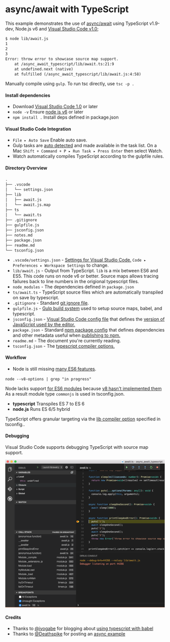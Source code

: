 # async/await with TypeScript

This example demonstrates the use of [async/await](https://github.com/lukehoban/ecmascript-asyncawait)
using TypeScript v1.9-dev,
Node.js v6
and [Visual Studio Code v1.0](https://code.visualstudio.com/);

```
$ node lib/await.js
1
2
3
Error: throw error to showcase source map support.
    at /async_await_typescript/lib/await.ts:21:9
    at undefined.next (native)
    at fulfilled (/async_await_typescript/lib/await.js:4:58)
 ```

 Manually compile using `gulp`. To run tsc directly, use `tsc -p .`

#### Install dependencies
- Download [Visual Studio Code 1.0](https://code.visualstudio.com/Updates/) or later
- `node -v` Ensure [node is v6](https://nodejs.org/en/) or later
- `npm install .` Install deps defined in package.json

#### Visual Studio Code Integration

- `File ▸ Auto Save` Enable auto save.
- Gulp tasks are [auto detected](https://code.visualstudio.com/Docs/editor/tasks)
  and made available in the task list. 
  On a Mac `Shift + Command + P ▸ Run Task ▸ Press Enter` then select Watch.
- Watch automatically compiles TypeScript according to the gulpfile rules.
  
#### Directory Overview

```
.
├── .vscode
│   └── settings.json
├── lib
│   ├── await.js
│   └── await.js.map
├── ts
│   └── await.ts
├── .gitignore
├── gulpfile.js
├── jsconfig.json
├── notes.md
├── package.json
├── readme.md
└── tsconfig.json
```

- `.vscode/settings.json` - [Settings for Visual Studio Code.](https://code.visualstudio.com/Docs/editor/customization)
`Code ▸ Preferences ▸ Workspace Settings` to change.
- `lib/await.js` - Output from TypeScript. `lib` is a mix between ES6 and ES5.
 This code runs on node v6 or better. Source maps allows tracing failures back to line numbers in
 the origional typescript files.
- `node_modules` - The dependencies defined in `package.json`
- `ts/await.ts` - TypeScript source files which are automatically transpiled on save by typescript.
- `.gitignore` - Standard [git ignore file](http://git-scm.com/docs/gitignore).
- `gulpfile.js` - [Gulp build system](https://github.com/gulpjs/gulp) used to setup source maps, babel, and typescript.
- `jsconfig.json` - [Visual Studio Code config file](http://blogs.msdn.com/b/vscode/archive/2015/07/06/vs-code-es6.aspx)
that defines the [version of JavaScript used by the editor.](https://code.visualstudio.com/Docs/languages/javascript)
- `package.json` - Standard [npm package config](https://docs.npmjs.com/files/package.json) that defines dependencies
and other metadata useful when [publishing to npm.](https://www.npmjs.com/)
- `readme.md` - The document you're currently reading.
- `tsconfig.json` - The [typescript compiler options.](https://github.com/Microsoft/TypeScript/wiki/tsconfig.json)

#### Workflow

- Node is still missing [many ES6 features](https://nodejs.org/en/docs/es6/).

`node --v8-options | grep "in progress"`

Node lacks support [for ES6 modules](https://github.com/nodejs/node/issues/2760#issuecomment-138858677) because [v8 hasn't implemented them](https://code.google.com/p/v8/issues/detail?id=1569)
As a result module type `commonjs` is used in tsconfig.json.

- **typescript** Transpiles ES 7 to ES 6
- **node.js** Runs ES 6/5 hybrid

TypeScript offers granular targeting via the [lib compiler option](https://github.com/Microsoft/TypeScript/blob/f0e2d817cad9f311fc692437d3bb5dadfa6c1e5d/src/compiler/commandLineParser.ts#L367) specified in tsconfig..

#### Debugging

Visual Studio Code supports debugging TypeScript with source map support.

![](visual_studio_code_debugging.png)

#### Credits

- Thanks to [@ivogabe](https://github.com/ivogabe) for blogging about [using typescript with babel](http://dev.ivogabe.com/combine-typescript-with-babel/)
- Thanks to [@Deathspike](https://github.com/Deathspike) for posting an [async example](https://github.com/Microsoft/TypeScript/issues/1664#issuecomment-129745146)
